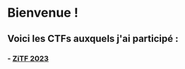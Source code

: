 # Bienvenue !

## Voici les CTFs auxquels j'ai participé :

### - [ZiTF 2023](https://github.com/Birsol/CTF-Writeups/tree/main/ZiTF%202023/)
